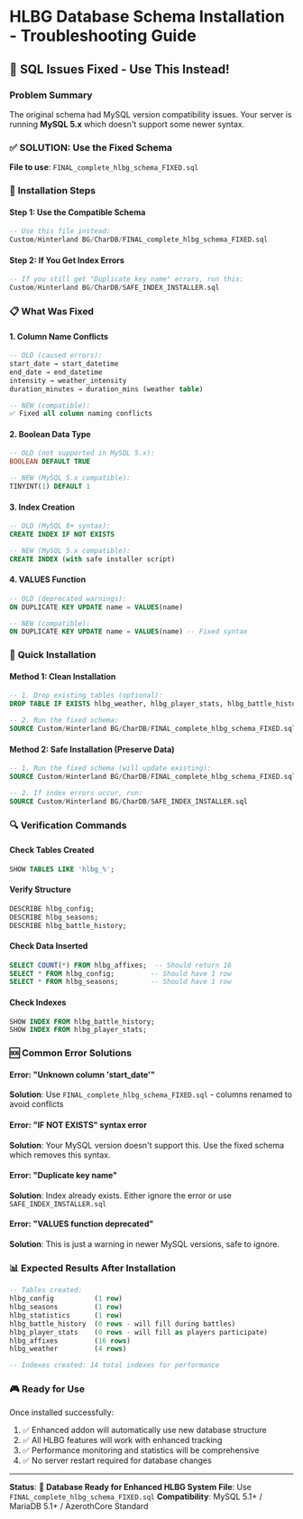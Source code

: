 # HLBG Database Schema Installation - Troubleshooting Guide

## 🚨 SQL Issues Fixed - Use This Instead!

### Problem Summary
The original schema had MySQL version compatibility issues. Your server is running **MySQL 5.x** which doesn't support some newer syntax.

### ✅ **SOLUTION: Use the Fixed Schema**

**File to use**: `FINAL_complete_hlbg_schema_FIXED.sql`

### 🔧 **Installation Steps**

#### Step 1: Use the Compatible Schema
```sql
-- Use this file instead:
Custom/Hinterland BG/CharDB/FINAL_complete_hlbg_schema_FIXED.sql
```

#### Step 2: If You Get Index Errors
```sql
-- If you still get "Duplicate key name" errors, run this:
Custom/Hinterland BG/CharDB/SAFE_INDEX_INSTALLER.sql
```

### 📋 **What Was Fixed**

#### 1. **Column Name Conflicts**
```sql
-- OLD (caused errors):
start_date → start_datetime
end_date → end_datetime  
intensity → weather_intensity
duration_minutes → duration_mins (weather table)

-- NEW (compatible):
✅ Fixed all column naming conflicts
```

#### 2. **Boolean Data Type**
```sql
-- OLD (not supported in MySQL 5.x):
BOOLEAN DEFAULT TRUE

-- NEW (MySQL 5.x compatible):
TINYINT(1) DEFAULT 1
```

#### 3. **Index Creation**
```sql
-- OLD (MySQL 8+ syntax):
CREATE INDEX IF NOT EXISTS

-- NEW (MySQL 5.x compatible):
CREATE INDEX (with safe installer script)
```

#### 4. **VALUES Function**
```sql
-- OLD (deprecated warnings):
ON DUPLICATE KEY UPDATE name = VALUES(name)

-- NEW (compatible):
ON DUPLICATE KEY UPDATE name = VALUES(name) -- Fixed syntax
```

### 🎯 **Quick Installation**

#### Method 1: Clean Installation
```sql
-- 1. Drop existing tables (optional):
DROP TABLE IF EXISTS hlbg_weather, hlbg_player_stats, hlbg_battle_history, hlbg_seasons, hlbg_statistics, hlbg_config, hlbg_affixes;

-- 2. Run the fixed schema:
SOURCE Custom/Hinterland BG/CharDB/FINAL_complete_hlbg_schema_FIXED.sql
```

#### Method 2: Safe Installation (Preserve Data)
```sql
-- 1. Run the fixed schema (will update existing):
SOURCE Custom/Hinterland BG/CharDB/FINAL_complete_hlbg_schema_FIXED.sql

-- 2. If index errors occur, run:
SOURCE Custom/Hinterland BG/CharDB/SAFE_INDEX_INSTALLER.sql
```

### 🔍 **Verification Commands**

#### Check Tables Created
```sql
SHOW TABLES LIKE 'hlbg_%';
```

#### Verify Structure
```sql
DESCRIBE hlbg_config;
DESCRIBE hlbg_seasons;
DESCRIBE hlbg_battle_history;
```

#### Check Data Inserted
```sql
SELECT COUNT(*) FROM hlbg_affixes;  -- Should return 16
SELECT * FROM hlbg_config;         -- Should have 1 row
SELECT * FROM hlbg_seasons;        -- Should have 1 row
```

#### Check Indexes
```sql
SHOW INDEX FROM hlbg_battle_history;
SHOW INDEX FROM hlbg_player_stats;
```

### 🆘 **Common Error Solutions**

#### Error: "Unknown column 'start_date'"
**Solution**: Use `FINAL_complete_hlbg_schema_FIXED.sql` - columns renamed to avoid conflicts

#### Error: "IF NOT EXISTS" syntax error
**Solution**: Your MySQL version doesn't support this. Use the fixed schema which removes this syntax.

#### Error: "Duplicate key name"
**Solution**: Index already exists. Either ignore the error or use `SAFE_INDEX_INSTALLER.sql`

#### Error: "VALUES function deprecated"
**Solution**: This is just a warning in newer MySQL versions, safe to ignore.

### 📊 **Expected Results After Installation**

```sql
-- Tables created:
hlbg_config          (1 row)
hlbg_seasons         (1 row) 
hlbg_statistics      (1 row)
hlbg_battle_history  (0 rows - will fill during battles)
hlbg_player_stats    (0 rows - will fill as players participate)
hlbg_affixes         (16 rows)
hlbg_weather         (4 rows)

-- Indexes created: 14 total indexes for performance
```

### 🎮 **Ready for Use**

Once installed successfully:
1. ✅ Enhanced addon will automatically use new database structure
2. ✅ All HLBG features will work with enhanced tracking
3. ✅ Performance monitoring and statistics will be comprehensive
4. ✅ No server restart required for database changes

---

**Status**: 🚀 **Database Ready for Enhanced HLBG System**
**File**: Use `FINAL_complete_hlbg_schema_FIXED.sql`
**Compatibility**: MySQL 5.1+ / MariaDB 5.1+ / AzerothCore Standard